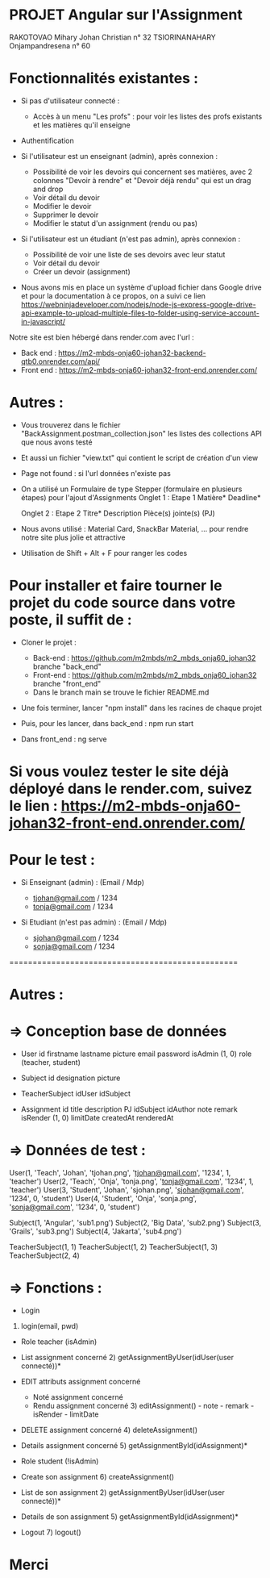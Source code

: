 # PROJET Angular sur l'Assignment

RAKOTOVAO Mihary Johan Christian n° 32
TSIORINANAHARY Onjampandresena n° 60

# Fonctionnalités existantes :
- Si pas d'utilisateur connecté :
  - Accès à un menu "Les profs" : pour voir les listes des profs existants et les matières qu'il enseigne
- Authentification
- Si l'utilisateur est un enseignant (admin), après connexion :
  - Possibilité de voir les devoirs qui concernent ses matières, avec 2 colonnes "Devoir à rendre" et "Devoir déjà rendu" qui est un drag and drop
  - Voir détail du devoir
  - Modifier le devoir
  - Supprimer le devoir
  - Modifier le statut d'un assignment (rendu ou pas)

- Si l'utilisateur est un étudiant (n'est pas admin), après connexion :
  - Possibilité de voir une liste de ses devoirs avec leur statut
  - Voir détail du devoir
  - Créer un devoir (assignment)

- Nous avons mis en place un système d'upload fichier dans Google drive et pour la documentation à ce propos, on a suivi ce lien https://webninjadeveloper.com/nodejs/node-js-express-google-drive-api-example-to-upload-multiple-files-to-folder-using-service-account-in-javascript/

Notre site est bien hébergé dans render.com avec l'url :
  - Back end : https://m2-mbds-onja60-johan32-backend-qtb0.onrender.com/api/
  - Front end : https://m2-mbds-onja60-johan32-front-end.onrender.com/ 
# Autres :
  - Vous trouverez dans le fichier "BackAssignment.postman_collection.json" les listes des collections API que nous avons testé
  - Et aussi un fichier "view.txt" qui contient le script de création d'un view
  - Page not found : si l'url données n'existe pas
  - On a utilisé un Formulaire de type Stepper (formulaire en plusieurs étapes) pour l'ajout d'Assignments
    Onglet 1 : Etape 1
      Matière*
      Deadline*
    
    Onglet 2 : Etape 2
      Titre*
      Description
      Pièce(s) jointe(s) (PJ)

  - Nous avons utilisé : Material Card, SnackBar Material, ... pour rendre notre site plus jolie et attractive
  - Utilisation de Shift + Alt + F pour ranger les codes

# Pour installer et faire tourner le projet du code source dans votre poste, il suffit de :
- Cloner le projet :
  - Back-end : https://github.com/m2mbds/m2_mbds_onja60_johan32 branche "back_end"
  - Front-end : https://github.com/m2mbds/m2_mbds_onja60_johan32 branche "front_end"
  - Dans le branch main se trouve le fichier README.md

- Une fois terminer, lancer "npm install" dans les racines de chaque projet
- Puis, pour les lancer, dans back_end : npm run start
- Dans front_end : ng serve

# Si vous voulez tester le site déjà déployé dans le render.com, suivez le lien : https://m2-mbds-onja60-johan32-front-end.onrender.com/

# Pour le test :
  - Si Enseignant (admin) : (Email / Mdp)
    - tjohan@gmail.com / 1234
    - tonja@gmail.com / 1234

  - Si Etudiant (n'est pas admin) : (Email / Mdp)
    - sjohan@gmail.com / 1234
    - sonja@gmail.com / 1234

=================================================
# Autres :
# => Conception base de données
- User 
 id
 firstname
 lastname
 picture
 email
 password
 isAdmin (1, 0)
 role (teacher, student)

- Subject
 id
 designation
 picture

- TeacherSubject
 idUser
 idSubject

- Assignment
 id
 title
 description
 PJ
 idSubject
 idAuthor
 note
 remark
 isRender (1, 0)
 limitDate
 createdAt
 renderedAt

# => Données de test :

User(1, 'Teach', 'Johan', 'tjohan.png', 'tjohan@gmail.com', '1234', 1, 'teacher')
User(2, 'Teach', 'Onja', 'tonja.png', 'tonja@gmail.com', '1234', 1, 'teacher')
User(3, 'Student', 'Johan', 'sjohan.png', 'sjohan@gmail.com', '1234', 0, 'student')
User(4, 'Student', 'Onja', 'sonja.png', 'sonja@gmail.com', '1234', 0, 'student')

Subject(1, 'Angular', 'sub1.png')
Subject(2, 'Big Data', 'sub2.png')
Subject(3, 'Grails', 'sub3.png')
Subject(4, 'Jakarta', 'sub4.png')

TeacherSubject(1, 1)
TeacherSubject(1, 2)
TeacherSubject(1, 3)
TeacherSubject(2, 4)

# => Fonctions :
 - Login
  1) login(email, pwd)
 - Role teacher (isAdmin)
  - List assignment concerné
    2) getAssignmentByUser(idUser(user connecté))*
  - EDIT attributs assignment concerné
    - Noté assignment concerné
    - Rendu assignment concerné
        3) editAssignment()
          - note
          - remark
          - isRender
          - limitDate
  - DELETE assignment concerné
    4) deleteAssignment()
  - Details assignment concerné
    5) getAssignmentById(idAssignment)*

 - Role student (!isAdmin)
  - Create son assignment
    6) createAssignment()
  - List de son assignment
    2) getAssignmentByUser(idUser(user connecté))*
  - Details de son assignment
    5) getAssignmentById(idAssignment)*
 - Logout
    7) logout()
    
# Merci

